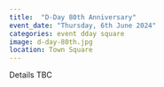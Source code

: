 ```yaml
---
title:  "D-Day 80th Anniversary"
event_date: "Thursday, 6th June 2024"
categories: event dday square
image: d-day-80th.jpg
location: Town Square
---
```


Details TBC
